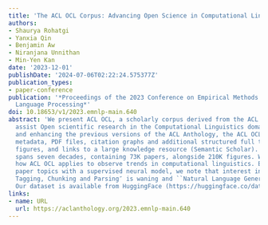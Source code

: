 ```yaml
---
title: 'The ACL OCL Corpus: Advancing Open Science in Computational Linguistics'
authors:
- Shaurya Rohatgi
- Yanxia Qin
- Benjamin Aw
- Niranjana Unnithan
- Min-Yen Kan
date: '2023-12-01'
publishDate: '2024-07-06T02:22:24.575377Z'
publication_types:
- paper-conference
publication: '*Proceedings of the 2023 Conference on Empirical Methods in Natural
  Language Processing*'
doi: 10.18653/v1/2023.emnlp-main.640
abstract: 'We present ACL OCL, a scholarly corpus derived from the ACL Anthology to
  assist Open scientific research in the Computational Linguistics domain. Integrating
  and enhancing the previous versions of the ACL Anthology, the ACL OCL contributes
  metadata, PDF files, citation graphs and additional structured full texts with sections,
  figures, and links to a large knowledge resource (Semantic Scholar). The ACL OCL
  spans seven decades, containing 73K papers, alongside 210K figures. We spotlight
  how ACL OCL applies to observe trends in computational linguistics. By detecting
  paper topics with a supervised neural model, we note that interest in ``Syntax:
  Tagging, Chunking and Parsing″ is waning and ``Natural Language Generation″ is resurging.
  Our dataset is available from HuggingFace (https://huggingface.co/datasets/WINGNUS/ACL-OCL).'
links:
- name: URL
  url: https://aclanthology.org/2023.emnlp-main.640
---
```

